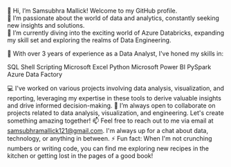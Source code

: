 👋 Hi, I’m Samsubhra Mallick! Welcome to my GitHub profile.
<br>
👀 I’m passionate about the world of data and analytics, constantly seeking new insights and solutions.
<br>
🌱 I’m currently diving into the exciting world of Azure Databricks, expanding my skill set and exploring the realms of Data Engineering.

💼 With over 3 years of experience as a Data Analyst, I've honed my skills in:

SQL
Shell Scripting
Microsoft Excel
Python
Microsoft Power BI
PySpark
Azure Data Factory

💻 I've worked on various projects involving data analysis, visualization, and reporting, leveraging my expertise in these tools to derive valuable insights and drive informed decision-making.
💞️ I’m always open to collaborate on projects related to data analysis, visualization, and engineering. Let's create something amazing together!
📫 Feel free to reach out to me via email at samsubhramallick121@gmail.com. I'm always up for a chat about data, technology, or anything in between.
⚡ Fun fact: When I'm not crunching numbers or writing code, you can find me exploring new recipes in the kitchen or getting lost in the pages of a good book!
